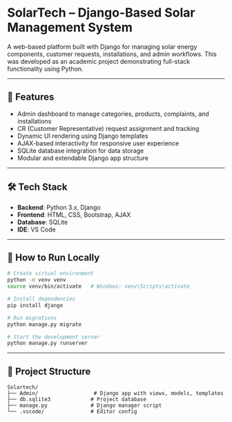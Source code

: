# SolarTech – Django-Based Solar Management System

A web-based platform built with Django for managing solar energy components, customer requests, installations, and admin workflows. This was developed as an academic project demonstrating full-stack functionality using Python.

---

## 🚀 Features

- Admin dashboard to manage categories, products, complaints, and installations  
- CR (Customer Representative) request assignment and tracking  
- Dynamic UI rendering using Django templates  
- AJAX-based interactivity for responsive user experience  
- SQLite database integration for data storage  
- Modular and extendable Django app structure

---

## 🛠 Tech Stack

- **Backend**: Python 3.x, Django  
- **Frontend**: HTML, CSS, Bootstrap, AJAX  
- **Database**: SQLite  
- **IDE**: VS Code  

---

## 🧪 How to Run Locally

```bash
# Create virtual environment
python -m venv venv
source venv/bin/activate   # Windows: venv\Scripts\activate

# Install dependencies
pip install django

# Run migrations
python manage.py migrate

# Start the development server
python manage.py runserver
```

---

## 📂 Project Structure

```
Solartech/
├── Admin/                  # Django app with views, models, templates
├── db.sqlite3             # Project database
├── manage.py              # Django manager script
└── .vscode/               # Editor config
```
